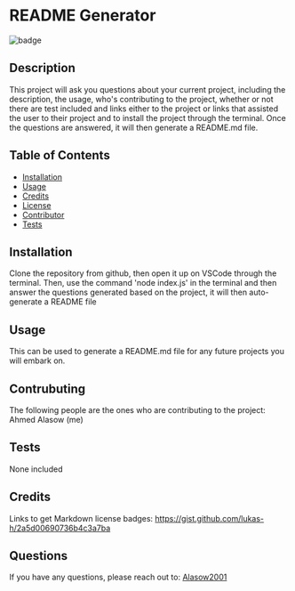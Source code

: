   # README Generator

  ![badge](https://img.shields.io/badge/license-MIT-blue.svg/)

  ## Description

  This project will ask you questions about your current project, including the description, the usage, who's contributing to the project, whether or not there are test included and links either to the project or links that assisted the user to their project and to install the project through the terminal. Once the questions are answered, it will then generate a README.md file.

  ## Table of Contents

  * [Installation](#installation)
  * [Usage](#usage)
  * [Credits](#credits) 
  * [License](#license)
  * [Contributor](#contributor)
  * [Tests](#tests)

  ## Installation 
  Clone the repository from github, then open it up on VSCode through the terminal. Then, use the command 'node index.js' in the terminal and then answer the questions generated based on the project, it will then auto-generate a README file

  ## Usage
  This can be used to generate a README.md file for any future projects you will embark on.

  ## Contrubuting
  The following people are the ones who are contributing to the project: 
  Ahmed Alasow (me)

  ## Tests
  None included

  ## Credits
  Links to get Markdown license badges: https://gist.github.com/lukas-h/2a5d00690736b4c3a7ba 

  ## Questions
  If you have any questions, please reach out to: [Alasow2001](https://github.com/Alasow2001)

